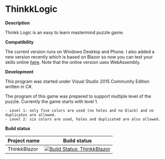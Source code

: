 # ThinkkLogic

**Description**

Thinkk Logic is an easy to learn mastermind puzzle game. 

**Compatibility**

The current version runs on Windows Desktop and Phone.  I also added a new version recently which is based on Blazor so now you can test your skills online [here](https://thinkkblazor.azurewebsites.net/gameboard). Note that the online version uses WebAssembly. 


**Development**

This program was started under Visual Studio 2015 Community Edition written in C#. 

The program of this game was prepared to support multiple level of the puzzle. Currently the game starts with level 1. 

	- Level 1: only five colors are used (no holes and no black) and no duplicates are allowed.   
	- Level 2: six colors are used, holes and duplicated are also allowed. 

**Build status**

| Project name | Build status |
| --- | --- |
| ThinkkBlazor | [![Build Status: ThinkkBlazor](https://dev.azure.com/scherlac/ThinkkBlazor/_apis/build/status/ThinkkBlazor%20-%20CI?branchName=master)](https://dev.azure.com/scherlac/ThinkkBlazor/_build/latest?definitionId=1?branchName=master) |

